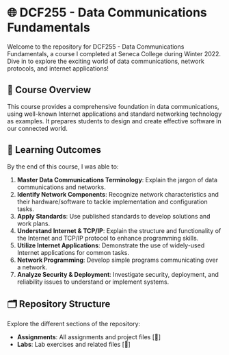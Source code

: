 # 🌐 DCF255 - Data Communications Fundamentals

Welcome to the repository for DCF255 - Data Communications Fundamentals, a course I completed at Seneca College during Winter 2022. Dive in to explore the exciting world of data communications, network protocols, and internet applications!

## 🚀 Course Overview
This course provides a comprehensive foundation in data communications, using well-known Internet applications and standard networking technology as examples. It prepares students to design and create effective software in our connected world.

## 🎯 Learning Outcomes
By the end of this course, I was able to:
1. **Master Data Communications Terminology**: Explain the jargon of data communications and networks.
2. **Identify Network Components**: Recognize network characteristics and their hardware/software to tackle implementation and configuration tasks.
3. **Apply Standards**: Use published standards to develop solutions and work plans.
4. **Understand Internet & TCP/IP**: Explain the structure and functionality of the Internet and TCP/IP protocol to enhance programming skills.
5. **Utilize Internet Applications**: Demonstrate the use of widely-used Internet applications for common tasks.
6. **Network Programming**: Develop simple programs communicating over a network.
7. **Analyze Security & Deployment**: Investigate security, deployment, and reliability issues to understand or implement systems.

## 🗂 Repository Structure
Explore the different sections of the repository:
- **Assignments**: All assignments and project files [📂]
- **Labs**: Lab exercises and related files [🔬]
